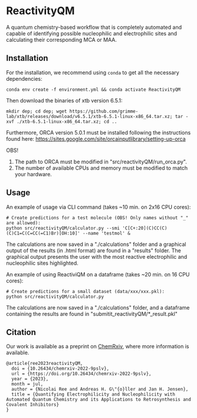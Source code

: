 # ReactivityQM
A quantum chemistry-based workflow that is completely automated and capable of identifying possible nucleophilic and electrophilic sites and calculating their corresponding MCA or MAA.


## Installation

For the installation, we recommend using `conda` to get all the necessary dependencies:

    conda env create -f environment.yml && conda activate ReactivityQM


Then download the binaries of xtb version 6.5.1:

    mkdir dep; cd dep; wget https://github.com/grimme-lab/xtb/releases/download/v6.5.1/xtb-6.5.1-linux-x86_64.tar.xz; tar -xvf ./xtb-6.5.1-linux-x86_64.tar.xz; cd ..


Furthermore, ORCA version 5.0.1 must be installed following the instructions found here: https://sites.google.com/site/orcainputlibrary/setting-up-orca

OBS! 
  1) The path to ORCA must be modified in "src/reactivityQM/run_orca.py".
  2) The number of available CPUs and memory must be modified to match your hardware.


## Usage

An example of usage via CLI command (takes ~10 min. on 2x16 CPU cores):

    # Create predictions for a test molecule (OBS! Only names without "_" are allowed):
    python src/reactivityQM/calculator.py --smi 'C[C+:20](C)CC(C)(C)C1=C(C=CC(=C1)Br)[OH:10]' --name 'testmol' &
    

The calculations are now saved in a "./calculations" folder and a graphical output of the results (in .html format) are found in a "results" folder.
The graphical output presents the user with the most reactive electrophilic and nucleophilic sites highlighted.

An example of using ReactiviQM on a dataframe (takes ~20 min. on 16 CPU cores):

    # Create predictions for a small dataset (data/xxx/xxx.pkl):
    python src/reactivityQM/calculator.py

The calculations are now saved in a "./calculations" folder, and a dataframe containing the results are found in "submitit_reactivityQM/*_result.pkl"


## Citation 

Our work is available as a preprint on [ChemRxiv](http://doi.org/10.26434/chemrxiv-2022-9pslv), where more information is available. 
```
@article{ree2023reactivityQM,
  doi = {10.26434/chemrxiv-2022-9pslv},
  url = {https://doi.org/10.26434/chemrxiv-2022-9pslv},
  year = {2023},
  month = jul,
  author = {Nicolai Ree and Andreas H. G\"{o}ller and Jan H. Jensen},
  title = {Quantifying Electrophilicity and Nucleophilicity with Automated Quantum Chemistry and its Applications to Retrosynthesis and Covalent Inhibitors}
}
```
